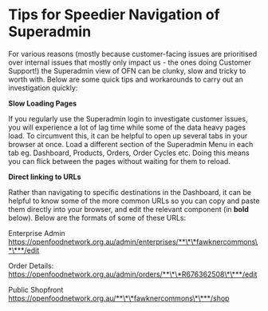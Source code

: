 # Tips for Speedier Navigation of Superadmin

For various reasons \(mostly because customer-facing issues are prioritised over internal issues that mostly only impact us - the ones doing Customer Support!\) the Superadmin view of OFN can be clunky, slow and tricky to worth with. Below are some quick tips and workarounds to carry out an investigation quickly:

**Slow Loading Pages**

If you regularly use the Superadmin login to investigate customer issues, you will experience a lot of lag time while some of the data heavy pages load. To circumvent this, it can be helpful to open up several tabs in your browser at once. Load a different section of the Superadmin Menu in each tab eg. Dashboard, Products, Orders, Order Cycles etc. Doing this means you can flick between the pages without waiting for them to reload.

**Direct linking to URLs**

Rather than navigating to specific destinations in the Dashboard, it can be helpful to know some of the more common URLs so you can copy and paste them directly into your browser, and edit the relevant component \(in **bold** below\). Below are the formats of some of these URLs:

Enterprise Admin https://openfoodnetwork.org.au/admin/enterprises/**\*\*fawknercommons\*\***/edit

Order Details: https://openfoodnetwork.org.au/admin/orders/**\*\*R676362508\*\***/edit

Public Shopfront https://openfoodnetwork.org.au/**\*\*fawknercommons\*\***/shop

